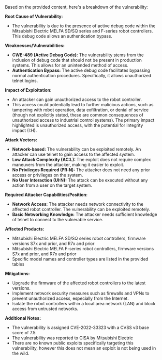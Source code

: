 Based on the provided content, here's a breakdown of the vulnerability:

**Root Cause of Vulnerability:**
- The vulnerability is due to the presence of active debug code within the Mitsubishi Electric MELFA SD/SQ series and F-series robot controllers. This debug code allows an authentication bypass.

**Weaknesses/Vulnerabilities:**
- **CWE-489 (Active Debug Code):** The vulnerability stems from the inclusion of debug code that should not be present in production systems. This allows for an unintended method of access.
- **Authentication Bypass:** The active debug code facilitates bypassing normal authentication procedures. Specifically, it allows unauthorized telnet logins.

**Impact of Exploitation:**
- An attacker can gain unauthorized access to the robot controller.
- This access could potentially lead to further malicious actions, such as tampering with robot operation, data exfiltration, or denial of service (though not explicitly stated, these are common consequences of unauthorized access to industrial control systems). The primary impact highlighted is unauthorized access, with the potential for Integrity impact (I:H).

**Attack Vectors:**
- **Network-based:** The vulnerability can be exploited remotely. An attacker can use telnet to gain access to the affected system.
- **Low Attack Complexity (AC:L):** The exploit does not require complex maneuvers from the attacker, making it easier to exploit.
- **No Privileges Required (PR:N):** The attacker does not need any prior access or privileges on the system.
- **No User Interaction (UI:N):** The attack can be executed without any action from a user on the target system.

**Required Attacker Capabilities/Position:**
- **Network Access:** The attacker needs network connectivity to the affected robot controller. The vulnerability can be exploited remotely.
- **Basic Networking Knowledge:** The attacker needs sufficient knowledge of telnet to connect to the vulnerable service.

**Affected Products:**
- Mitsubishi Electric MELFA SD/SQ series robot controllers, firmware versions S7x and prior, and R7x and prior
- Mitsubishi Electric MELFA F-series robot controllers, firmware versions S7x and prior, and R7x and prior
- Specific model names and controller types are listed in the provided tables

**Mitigations:**
- Upgrade the firmware of the affected robot controllers to the latest versions.
- Implement network security measures such as firewalls and VPNs to prevent unauthorized access, especially from the Internet.
- Isolate the robot controllers within a local area network (LAN) and block access from untrusted networks.

**Additional Notes:**
- The vulnerability is assigned CVE-2022-33323 with a CVSS v3 base score of 7.5
- The vulnerability was reported to CISA by Mitsubishi Electric
- There are no known public exploits specifically targeting this vulnerability, however this does not mean an exploit is not being used in the wild.